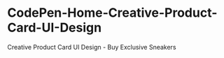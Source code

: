 # CodePen-Home-Creative-Product-Card-UI-Design
Creative Product Card UI Design - Buy Exclusive Sneakers
